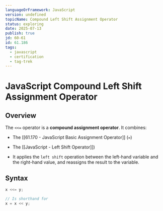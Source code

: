 ```yaml
---
languageOrFramework: JavaScript
version: undefined
topicName: Compound Left Shift Assignment Operator
status: exploring
date: 2025-07-13
publish: true
jd: 60-61
id: 61.186
tags:
  - javascript
  - certification
  - tag-trek
---
```

# JavaScript Compound Left Shift Assignment Operator

## Overview
The `<<=` operator is a **compound assignment operator**. It combines:
- The [[61.170 - JavaScript Basic Assignment Operator]] (`=`)
- The [[JavaScript - Left Shift Operator]])

- It applies the `left shift` operation between the left-hand variable and the right-hand value, and reassigns the result to the variable.

## Syntax
```javascript
x <<= y;

// Is shorthand for
x = x << y;

